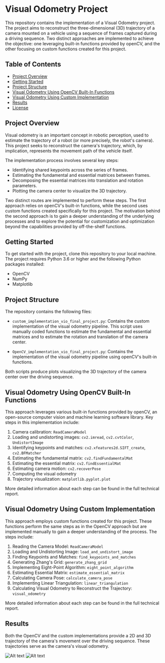 # Visual Odometry Project
This repository contains the implementation of a Visual Odometry project. The project aims to reconstruct the three-dimensional (3D) trajectory of a camera mounted on a vehicle using a sequence of frames captured during a driving sequence. Two distinct approaches are implemented to achieve the objective: one leveraging built-in functions provided by openCV, and the other focusing on custom functions created for this project.

## Table of Contents
- [Project Overview](#project-overview)
- [Getting Started](#getting-started)
- [Project Structure](#project-structure)
- [Visual Odometry Using OpenCV Built-In Functions](#visual-odometry-using-opencv-built-in-functions)
- [Visual Odometry Using Custom Implementation](#visual-odometry-using-custom-implementation)
- [Results](#results)
- [License](#license)

## Project Overview
Visual odometry is an important concept in robotic perception, used to estimate the trajectory of a robot (or more precisely, the robot's camera). This project seeks to reconstruct the camera's trajectory, which, by implication, represents the movement path of the vehicle itself. 

The implementation process involves several key steps:
- Identifying shared keypoints across the series of frames.
- Estimating the fundamental and essential matrices between frames.
- Decomposing the essential matrices into translation and rotation parameters.
- Plotting the camera center to visualize the 3D trajectory.

Two distinct routes are implemented to perform these steps. The first approach relies on openCV's built-in functions, while the second uses custom functions created specifically for this project. The motivation behind the second approach is to gain a deeper understanding of the underlying processes and to explore the potential for customization and optimization beyond the capabilities provided by off-the-shelf functions.

## Getting Started
To get started with the project, clone this repository to your local machine. The project requires Python 3.6 or higher and the following Python packages installed:
- OpenCV
- NumPy
- Matplotlib


## Project Structure
The repository contains the following files:

- `custom_implementation_vio_final_project.py`: Contains the custom implementation of the visual odometry pipeline. This script uses manually coded functions to estimate the fundamental and essential matrices and to estimate the rotation and translation of the camera center.

- `OpenCV_implementation_vio_final_project.py`: Contains the implementation of the visual odometry pipeline using openCV's built-in functions. 

Both scripts produce plots visualizing the 3D trajectory of the camera center over the driving sequence.

## Visual Odometry Using OpenCV Built-In Functions
This approach leverages various built-in functions provided by openCV, an open-source computer vision and machine learning software library. Key steps in this implementation include:

1. Camera calibration: `ReadCameraModel`
2. Loading and undistorting images: `cv2.imread`, `cv2.cvtColor`, `UndistortImage`
3. Identifying keypoints and matches: `cv2.xfeatures2d.SIFT_create`, `cv2.BFMatcher`
4. Estimating the fundamental matrix: `cv2.findFundamentalMat`
5. Estimating the essential matrix: `cv2.findEssentialMat`
6. Estimating camera motion: `cv2.recoverPose`
7. Computing the visual odometry
8. Trajectory visualization: `matplotlib.pyplot.plot`

More detailed information about each step can be found in the full technical report.

## Visual Odometry Using Custom Implementation
This approach employs custom functions created for this project. These functions perform the same steps as in the OpenCV approach but are implemented manually to gain a deeper understanding of the process. The steps include:

1. Reading the Camera Model: `ReadCameraModel`
2. Loading and Undistorting Image: `load_and_undistort_image`
3. Finding Keypoints and Matches: `find_keypoints_and_matches`
4. Generating Zhang's Grid: `generate_zhang_grid`
5. Implementing Eight-Point Algorithm: `eight_point_algorithm`
6. Estimating Essential Matrix: `estimate_essential_matrix`
7. Calculating Camera Pose: `calculate_camera_pose`
8. Implementing Linear Triangulation: `linear_triangulation`
9. Calculating Visual Odometry to Reconstruct the Trajectory: `visual_odometry`

More detailed information about each step can be found in the full technical report.

## Results
Both the OpenCV and the custom implementations provide a 2D and 3D trajectory of the camera's movement over the driving sequence. These trajectories serve as the camera's visual odometry.

![Alt text](path-to-image.jpg?raw=true "2D Trajectory")
![Alt text](path-to-image.jpg?raw=true "3D Trajectory")


